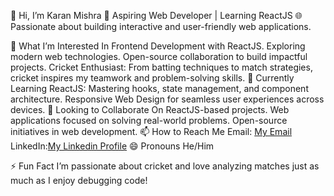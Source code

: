 👋 Hi, I’m Karan Mishra
🚀 Aspiring Web Developer | Learning ReactJS
🌐 Passionate about building interactive and user-friendly web applications.

👀 What I’m Interested In
Frontend Development with ReactJS.
Exploring modern web technologies.
Open-source collaboration to build impactful projects.
Cricket Enthusiast: From batting techniques to match strategies, cricket inspires my teamwork and problem-solving skills.
🌱 Currently Learning
ReactJS: Mastering hooks, state management, and component architecture.
Responsive Web Design for seamless user experiences across devices.
💞️ Looking to Collaborate On
ReactJS-based projects.
Web applications focused on solving real-world problems.
Open-source initiatives in web development.
📫 How to Reach Me
Email: [My Email](mailto:karan206245mishra@gmail.com)  
LinkedIn:[My Linkedin Profile](https://www.linkedin.com/in/karan-mishra-937140267/)
😄 Pronouns
He/Him

⚡ Fun Fact
I’m passionate about cricket and love analyzing matches just as much as I enjoy debugging code!


